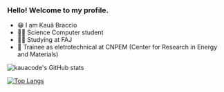 ### Hello! Welcome to my profile. 



- 😁 I am Kauã Braccio
- 👨‍💻 Science Computer student
- 👨‍🎓 Studying at FAJ
- 🫡 Trainee as eletrotechnical at CNPEM (Center for Research in Energy and Materials)

![kauacode's GitHub stats](https://github-readme-stats.vercel.app/api?username=kauacode&show_icons=true&theme=material-palenight)

[![Top Langs](https://github-readme-stats.vercel.app/api/top-langs/?username=kauacode&theme=material-palenight)](https://github.com/kauacode/github-readme-stats)

  
